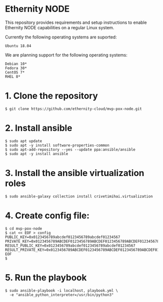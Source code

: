 # Ethernity NODE

This repository provides requirements and setup instructions to enable Ethernity NODE capabilities on a regular Linux system.


Currently the following operating systems are suported:
```
Ubuntu 18.04
```

We are planning support for the following operating systems:
```
Debian 10*
Fedora 30*
CentOS 7*
RHEL 8*
```

# 1. Clone the repository

```
$ git clone https://github.com/ethernity-cloud/mvp-pox-node.git
```

# 2. Install ansible


```
$ sudo apt update
$ sudo apt -y install software-properties-common
$ sudo apt-add-repository --yes --update ppa:ansible/ansible
$ sudo apt -y install ansible
```

# 3. Install the ansible virtualization roles

```
$ sudo ansible-galaxy collection install crivetimihai.virtualization
```

# 4. Create config file:

```
$ cd mvp-pox-node
$ cat << EOF > config
PUBLIC_KEY=0x0123456789abcdef0123456789abcdef01234567
PRIVATE_KEY=0x0123456789ABCDEF0123456789ABCDEF0123456789ABCDEF0123456789ABCDEF
RESULT_PUBLIC_KEY=0x0123456789abcdef0123456789abcdef01234567
RESULT_PRIVATE_KEY=0x0123456789ABCDEF0123456789ABCDEF0123456789ABCDEF0123456789ABCDEF
EOF
$
```


# 5. Run the playbook

```
$ sudo ansible-playbook -i localhost, playbook.yml \
  -e "ansible_python_interpreter=/usr/bin/python3"
```



